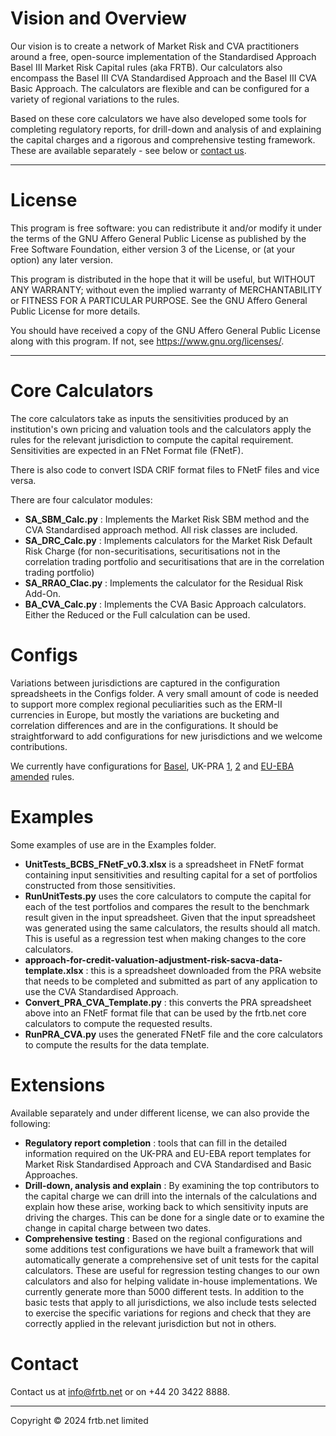 Vision and Overview
===
Our vision is to create a network of Market Risk and CVA practitioners around a free, open-source implementation of the Standardised Approach Basel III Market Risk Capital rules (aka FRTB).  Our calculators also encompass the Basel III CVA Standardised Approach and the Basel III CVA Basic Approach.  The calculators are flexible and can be configured for a variety of regional variations to the rules.

Based on these core calculators we have also developed some tools for completing regulatory reports, for drill-down and analysis of and explaining the capital charges and a rigorous and comprehensive testing framework.  These are available separately - see below or [contact us](mailto:info@frtb.net).

---
License
===
This program is free software: you can redistribute it and/or modify it under the terms of the GNU Affero General Public License as published by the Free Software Foundation, either version 3 of the License, or (at your option) any later version.

This program is distributed in the hope that it will be useful, but WITHOUT ANY WARRANTY; without even the implied warranty of MERCHANTABILITY or FITNESS FOR A PARTICULAR PURPOSE.  See the GNU Affero General Public License for more details.

You should have received a copy of the GNU Affero General Public License along with this program.  If not, see <https://www.gnu.org/licenses/>.
___


Core Calculators
===
The core calculators take as inputs the sensitivities produced by an institution's own pricing and valuation tools and the calculators apply the rules for the relevant jurisdiction to compute the capital requirement.  Sensitivities are expected in an FNet Format file (FNetF).

There is also code to convert ISDA CRIF format files to FNetF files and vice versa.

There are four calculator modules:
* **SA_SBM_Calc.py** : Implements the Market Risk SBM method and the CVA Standardised approach method.  All risk classes are included.
* **SA_DRC_Calc.py** : Implements calculators for the Market Risk Default Risk Charge (for non-securitisations, securitisations not in the correlation trading portfolio and securitisations that are in the correlation trading portfolio)
* **SA_RRAO_Clac.py** : Implements the calculator for the Residual Risk Add-On.
* **BA_CVA_Calc.py** : Implements the CVA Basic Approach calculators.  Either the Reduced or the Full calculation can be used.

Configs
===
Variations between jurisdictions are captured in the configuration spreadsheets in the Configs folder.  A very small amount of code is needed to support more complex regional peculiarities such as the ERM-II currencies in Europe, but mostly the variations are bucketing and correlation differences and are in the configurations.  It should be straightforward to add configurations for new jurisdictions and we welcome contributions.

We currently have configurations for [Basel](https://www.bis.org/basel_framework/standard/MAR), UK-PRA [1](https://www.bankofengland.co.uk/prudential-regulation/publication/2023/december/implementation-of-the-basel-3-1-standards-near-final-policy-statement-part-1), [2](https://www.bankofengland.co.uk/prudential-regulation/publication/2024/september/implementation-of-the-basel-3-1-standards-near-final-policy-statement-part-2) and [EU-EBA](https://eur-lex.europa.eu/legal-content/EN/TXT/?uri=CELEX%3A02013R0575-20240709) [amended](https://data.consilium.europa.eu/doc/document/ST-15883-2023-INIT/en/pdf) rules.

Examples
===
Some examples of use are in the Examples folder.
* **UnitTests_BCBS_FNetF_v0.3.xlsx** is a spreadsheet in FNetF format containing input sensitivities and resulting capital for a set of portfolios constructed from those sensitivities.
* **RunUnitTests.py** uses the core calculators to compute the capital for each of the test portfolios and compares the result to the benchmark result given in the input spreadsheet.  Given that the input spreadsheet was generated using the same calculators, the results should all match.  This is useful as a regression test when making changes to the core calculators.
* **approach-for-credit-valuation-adjustment-risk-sacva-data-template.xlsx** : this is a spreadsheet downloaded from the PRA website that needs to be completed and submitted as part of any application to use the CVA Standardised Approach.
* **Convert_PRA_CVA_Template.py** : this converts the PRA spreadsheet above into an FNetF format file that can be used by the frtb.net core calculators to compute the requested results.
* **RunPRA_CVA.py** uses the generated FNetF file and the core calculators to compute the results for the data template.

Extensions
===
Available separately and under different license, we can also provide the following:
* **Regulatory report completion** : tools that can fill in the detailed information required on the UK-PRA and EU-EBA report templates for Market Risk Standardised Approach and CVA Standardised and Basic Approaches.
* **Drill-down, analysis and explain** : By examining the top contributors to the capital charge we can drill into the internals of the calculations and explain how these arise, working back to which sensitivity inputs are driving the charges.  This can be done for a single date or to examine the change in capital charge between two dates.
* **Comprehensive testing** : Based on the regional configurations and some additions test configurations we have built a framework that will automatically generate a comprehensive set of unit tests for the capital calculators.  These are useful for regression testing changes to our own calculators and also for helping validate in-house implementations.  We currently generate more than 5000 different tests.  In addition to the basic tests that apply to all jurisdictions, we also include tests selected to exercise the specific variations for regions and check that they are correctly applied in the relevant jurisdiction but not in others.

Contact
===
Contact us at <info@frtb.net> or on +44 20 3422 8888.

---
Copyright © 2024 frtb.net limited

